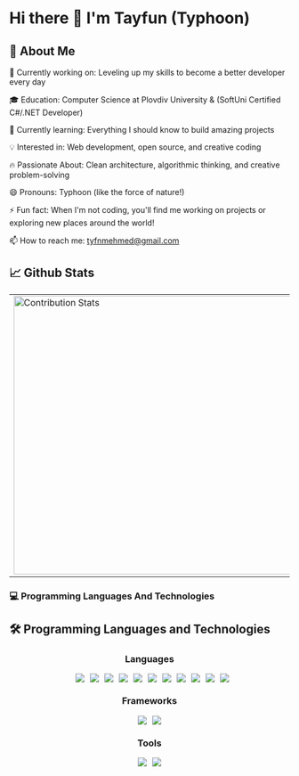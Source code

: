 # Hi there 👋  I'm Tayfun (Typhoon)


## 🚀 About Me

🔭 Currently working on: Leveling up my skills to become a better developer every day

🎓 Education: Computer Science at Plovdiv University & (SoftUni Certified C#/.NET Developer)

🌱 Currently learning: Everything I should know to build amazing projects

💡 Interested in: Web development, open source, and creative coding

🔥 Passionate About: Clean architecture, algorithmic thinking, and creative problem-solving

😄 Pronouns: Typhoon (like the force of nature!)

⚡ Fun fact: When I'm not coding, you'll find me working on projects or exploring new places around the world!

📫 How to reach me: tyfnmehmed@gmail.com


## 📈 Github Stats


<div align="center">
  <table>
    <tr>
      <td>
        <img width="500" src="https://github-readme-stats.vercel.app/api?username=TmcSharp&show_icons=true&theme=radical&hide_border=true&include_all_commits=true" alt="Contribution Stats" />
      </td>
      <td>
        <img width="500" src="https://github-readme-stats.vercel.app/api/top-langs/?username=TmcSharp&layout=compact&theme=radical&hide_border=true&langs_count=6" alt="Language Stats" />
      </td>
    </tr>
  </table>
</div>

### 💻 Programming Languages And Technologies




## 🛠 Programming Languages and Technologies

<div align="center">

### Languages
<div style="display: flex; flex-wrap: wrap; justify-content: center; gap: 10px;">
  <img [](url)src="https://camo.githubusercontent.com/6c02f67afb9d52b07fd7e734432c108235a7b37b8b5f3a2d1097d8e70f31d3a3/68747470733a2f2f7777772e7376677265706f2e636f6d2f73686f772f3335333632322f632d73686172702e737667" />
  <img src="https://img.shields.io/badge/-B-1572B6?style=flat&logo=B&logoColor=white" />
  <img src="https://img.shields.io/badge/-C-1572B6?style=flat&logo=C&logoColor=white" />
  <img src="https://img.shields.io/badge/-D-1572B6?style=flat&logo=D&logoColor=white" />
  <img src="https://img.shields.io/badge/-E-1572B6?style=flat&logo=E&logoColor=white" />
  <img src="https://img.shields.io/badge/-F-1572B6?style=flat&logo=F&logoColor=white" />
  <img src="https://img.shields.io/badge/-G-1572B6?style=flat&logo=G&logoColor=white" />
  <img src="https://img.shields.io/badge/-H-1572B6?style=flat&logo=H&logoColor=white" />
  <img src="https://img.shields.io/badge/-I-1572B6?style=flat&logo=I&logoColor=white" />
  <img src="https://img.shields.io/badge/-J-1572B6?style=flat&logo=J&logoColor=white" />
  <img src="https://img.shields.io/badge/-K-1572B6?style=flat&logo=K&logoColor=white" />
  <img src="https://img.shields.io/badge/-M-1572B6?style=flat&logo=M&logoColor=white" />
</div>

### Frameworks
<div style="display: flex; flex-wrap: wrap; justify-content: center; gap: 10px; margin-top: 15px;">
  <img src="https://img.shields.io/badge/.NET-512BD4?style=flat&logo=.net&logoColor=white" />
  <img src="https://img.shields.io/badge/ASP.NET%20Core-512BD4?style=flat&logo=.net&logoColor=white" />
</div>

### Tools
<div style="display: flex; flex-wrap: wrap; justify-content: center; gap: 10px; margin-top: 15px;">
  <img src="https://img.shields.io/badge/Visual_Studio-5C2D91?style=flat&logo=visual-studio&logoColor=white" />
  <img src="https://img.shields.io/badge/Visual_Studio_Code-007ACC?style=flat&logo=visual-studio-code&logoColor=white" />
</div>

</div>
